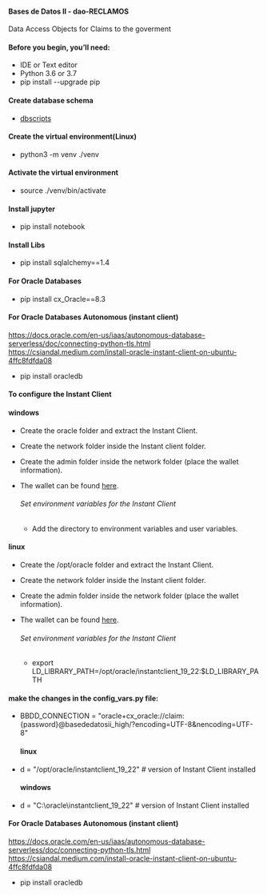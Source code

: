 
#### Bases de Datos II - dao-RECLAMOS

Data Access Objects for Claims to the goverment

#### Before you begin, you’ll need:
* IDE or Text editor 
* Python 3.6 or 3.7
* pip install --upgrade pip

#### Create database schema
* [dbscripts](dbscripts.sql)

#### Create the virtual environment(Linux)
* python3 -m venv ./venv

#### Activate the virtual environment
* source ./venv/bin/activate

#### Install jupyter
* pip install notebook 

#### Install Libs
* pip install sqlalchemy==1.4

#### For Oracle Databases
* pip install cx_Oracle==8.3

#### For Oracle Databases Autonomous (instant client)
https://docs.oracle.com/en-us/iaas/autonomous-database-serverless/doc/connecting-python-tls.html
https://csiandal.medium.com/install-oracle-instant-client-on-ubuntu-4ffc8fdfda08

* pip install oracledb

#### To configure the Instant Client

#### windows 

* Create the oracle folder and extract the Instant Client.
* Create the network folder inside the Instant client folder.
* Create the admin folder inside the network folder (place the wallet information).
* The wallet can be found [here](https://drive.google.com/file/d/1Fze0mBvByvDIUAEWWIa2TeYak4uc2De6/view?usp=drive_link).

    ###### Set environment variables for the Instant Client

    * Add the directory to environment variables and user variables.

#### linux

* Create the /opt/oracle folder and extract the Instant Client.
* Create the network folder inside the Instant client folder.
* Create the admin folder inside the network folder (place the wallet information).
* The wallet can be found [here](https://drive.google.com/file/d/1Fze0mBvByvDIUAEWWIa2TeYak4uc2De6/view?usp=drive_link).

    ###### Set environment variables for the Instant Client

    * export LD_LIBRARY_PATH=/opt/oracle/instantclient_19_22:$LD_LIBRARY_PATH


#### make the changes in the config_vars.py file:

* BBDD_CONNECTION = "oracle+cx_oracle://claim:{password}@basededatosii_high/?encoding=UTF-8&nencoding=UTF-8"
    #### linux
* d = "/opt/oracle/instantclient_19_22"  # version of Instant Client installed
    #### windows 
* d = "C:\\oracle\\instantclient_19_22"  # version of Instant Client installed

#### For Oracle Databases Autonomous (instant client)
https://docs.oracle.com/en-us/iaas/autonomous-database-serverless/doc/connecting-python-tls.html
https://csiandal.medium.com/install-oracle-instant-client-on-ubuntu-4ffc8fdfda08

* pip install oracledb
